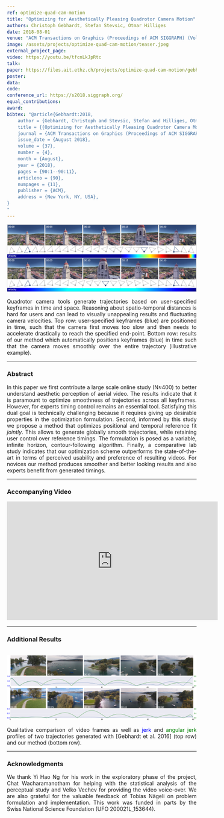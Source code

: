 ```yaml
---
ref: optimize-quad-cam-motion
title: "Optimizing for Aesthetically Pleasing Quadrotor Camera Motion"
authors: Christoph Gebhardt, Stefan Stevsic, Otmar Hilliges
date: 2018-08-01
venue: "ACM Transactions on Graphics (Proceedings of ACM SIGGRAPH) (Volume: 37, Issue: 4)"
image: /assets/projects/optimize-quad-cam-motion/teaser.jpeg
external_project_page: 
video: https://youtu.be/tfcnLkJpRtc
talk: 
paper: https://files.ait.ethz.ch/projects/optimize-quad-cam-motion/gebhardt2018.pdf
poster: 
data: 
code: 
conference_url: https://s2018.siggraph.org/
equal_contributions: 
award: 
bibtex: "@article{Gebhardt:2018,
	author = {Gebhardt, Christoph and Stevsic, Stefan and Hilliges, Otmar},
	title = {{Optimizing for Aesthetically Pleasing Quadrotor Camera Motion}},
	journal = {ACM Transactions on Graphics (Proceedings of ACM SIGGRAPH)},
	issue_date = {August 2018},
	volume = {37},
	number = {4},
	month = {August},
	year = {2018},
	pages = {90:1--90:11},
	articleno = {90},
	numpages = {11},
	publisher = {ACM},
	address = {New York, NY, USA},
}
"
---
```


<img class="fullcol" src="/assets/projects/optimize-quad-cam-motion/teaser.png" alt="Teaser-Picture" />

<p align="justify">
    <span class="figurecap">
    Quadrotor camera tools generate trajectories based on user-specified keyframes in time and space. Reasoning about spatio-temporal distances is hard
    for users and can lead to visually unappealing results and fluctuating camera velocities. Top row: user-specified keyframes (blue) are positioned in time, such
    that the camera first moves too slow and then needs to accelerate drastically to reach the specified end-point. Bottom row: results of our method which
    automatically positions keyframes (blue) in time such that the camera moves smoothly over the entire trajectory (illustrative example).
    </span>
</p>
<hr />
        


<h3>Abstract</h3>
<p align="justify">
In this paper we first contribute a large scale online study (N&asymp;400) to better understand aesthetic perception of aerial video.
The results indicate that it is paramount to optimize smoothness of trajectories across all keyframes. However, for experts timing control remains an essential tool.
Satisfying this dual goal is technically challenging because it requires giving up desirable properties in the optimization formulation. Second,
informed by this study we propose a method that optimizes positional and temporal reference fit <i>jointly</i>. This allows to generate globally smooth trajectories, while retaining user control over reference timings. 
The formulation is posed as a variable, infinite horizon, contour-following algorithm.
Finally, a comparative lab study indicates that our optimization scheme outperforms the state-of-the-art in terms of perceived usability and preference of resulting videos. For novices our method produces smoother and better looking results and also experts benefit from generated timings.
</p>
<hr />
    


<h3>Accompanying Video</h3>
<div class="video" align="center">
<iframe width="560" height="315" src="https://www.youtube.com/embed/tfcnLkJpRtc" frameborder="0" allow="autoplay; encrypted-media" allowfullscreen></iframe>
</div>
<hr />
    

<!--
<div class="fullcol">
<h3>bibtex</h3>
    To be released.
    <div class="bibtex">
    </div>
    <hr />
    <br/>
    <br/>
</div>
-->

<!--
<div class="fullcol">
    <h3>additional results</h3>
    <br/>
    <img class="halfcol" src="/assets/projects/deformables/bar_small.png" alt="Teaser-Picture" />
    <img class="halfcol" src="/assets/projects/deformables/organ_stacked_small.png" alt="Teaser-Picture" />
    <div class="halfcol">
        <p align="justify">
            <span class="figurecap">
                Top row: schematic sensor routings obtained using our tool with automatic sensor refinement.
                Middle row: fabricated device.
                Bottom row: Ground truth (gray) vs. reconstruction (orange). Insets show error on a heat map scale, with maximum error (white) at 22 mm (darker is better).
            </span>
        </p>
    </div>
    <div class="halfcol">
        <p align="justify">
            <span class="figurecap">
                Two example deformations of the organ pipe model designed with our method. Ground truth (gray) vs. reconstruction (orange).
            </span>
        </p>
    </div>
</div>
-->


<h3>Additional Results</h3>
<br/>
<img class="fullcol" src="/assets/projects/optimize-quad-cam-motion/comparison.jpeg" alt="Result-Picture" />
<p align="justify">
    <span class="figurecap">
    Qualitative comparison of video frames as well as <span style="color:blue;">jerk</span> and <span style="color:green;">angular jerk</span> profiles of two trajectories generated with [Gebhardt et al. 2016] (top row) and our method (bottom row).
    </span>
</p>
<hr />


<!-- This section is optional -->
<!--
<div class="fullcol">
    <h3>external links</h3>
    <p align="justify">
        <ul class="linklist">
        <li class="a-ext"><a target="_blank" title="link1" href="your_link_here">Your link here</a></li>
    </ul>
    </p>
    <hr />
    <br/>
    <br/>
</div>
-->

<h3>Acknowledgments</h3>
<p align="justify">
We thank Yi Hao Ng for his work in the exploratory phase of the
project, Chat Wacharamanotham for helping with the statistical
analysis of the perceptual study and Velko Vechev for providing the
video voice-over. We are also grateful for the valuable feedback of
Tobias Nägeli on problem formulation and implementation. This
work was funded in parts by the Swiss National Science Foundation
(UFO 200021L_153644).
</p>
